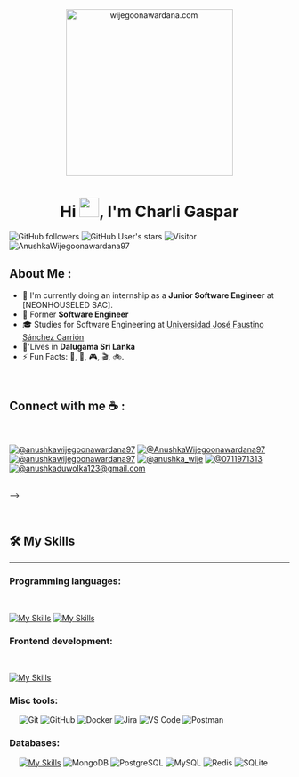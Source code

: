 <div align="center" width="50">
    <img alt="wijegoonawardana.com" src="./assets/oh hi there.png" width="300"/>
</div>
<h1 align="center">Hi <img src="https://media.giphy.com/media/hvRJCLFzcasrR4ia7z/giphy.gif" width="35">, I'm  Charli Gaspar</h1>

![GitHub followers](https://img.shields.io/github/followers/AnushkaWijegoonawardana97?style=social) ![GitHub User's stars](https://img.shields.io/github/stars/AnushkaWijegoonawardana97?style=social) ![Visitor](https://visitor-badge.laobi.icu/badge?page_id=AnushkaWijegoonawardana97.repoName) <img src="https://komarev.com/ghpvc/?username=AnushkaWijegoonawardana97" alt="AnushkaWijegoonawardana97" />

## About Me :
- 🏢 I'm currently doing an internship as a **Junior Software Engineer** at [NEONHOUSELED SAC].
- 🏢 Former **Software Engineer** 
- 🎓 Studies for Software Engineering at [ Universidad José Faustino Sánchez Carrión]([https://www.londonmet.ac.uk/](https://unjfsc.edu.pe))
- 🏡'Lives in **Dalugama Sri Lanka**
- ⚡ Fun Facts: 🍕, 🏀, 🎮, 🎬, 🚲.

<br>

## Connect with me ☕ :

<br>

[![@anushkawijegoonawardana97](https://img.icons8.com/fluency/48/000000/instagram-new.png "@anushkawijegoonawardana97")]([https://www.instagram.com/anushkawijegoonawardana97/](https://www.instagram.com/joel_gt18/)) [![@AnushkaWijegoonawardana97](https://img.icons8.com/fluency/48/000000/facebook.png "@AnushkaWijegoonawardana97")]([https://www.facebook.com/AnushkaWijegoonawardana97](https://www.facebook.com/charlie.gsprtrzn)) [![@anushkawijegoonawardana97](https://img.icons8.com/fluency/48/000000/linkedin.png "@anushkawijegoonawardana97")]([https://www.linkedin.com/in/anushkawijegoonawardana97/](https://www.linkedin.com/in/charli-joel-gaspar-tarazona-604947284/)) [![@anushka_wije](https://img.icons8.com/fluency/48/000000/twitter-squared.png "@anushka_wije")](https://twitter.com/anushka_wije) [![@0711971313](https://img.icons8.com/fluency/48/000000/phone-disconnected.png "@0711971313")](tel:0711971313) [![@anushkaduwolka123@gmail.com](https://img.icons8.com/fluency/48/000000/apple-mail.png "@anushkaduwolka123@gmail.com")](anushkaduwolka123@gmail.com)

<br>
-->

&emsp;

## 🛠️ My Skills
-------------------
### Programming languages:
&emsp;

[![My Skills](https://skillicons.dev/icons?i=js,typescript,cs,php)](https://skillicons.dev)
[![My Skills](https://skillicons.dev/icons?i=java,kotlin)](https://skillicons.dev)

### Frontend development:
&emsp;

[![My Skills](https://skillicons.dev/icons?i=html,css,react,express,nodejs,figma,scss,dotnet,tailwind)](https://skillicons.dev)


### Misc tools:
&emsp;
![Git](https://img.shields.io/badge/-Git-000?&logo=Git)
![GitHub](https://img.shields.io/badge/-GitHub-000?&logo=GitHub)
![Docker](https://img.shields.io/badge/-Docker-000?&logo=Docker)
![Jira](https://img.shields.io/badge/-Jira-000?&logo=Jira)
![VS Code](https://img.shields.io/badge/-VS%20Code-000?&logo=Visual-Studio-Code)
![Postman](https://img.shields.io/badge/-Postman-000?&logo=Postman)




### Databases:
&emsp;
[![My Skills](https://skillicons.dev/icons?i=mongodb,firebase,sqlite,mysql)](https://skillicons.dev)
![MongoDB](https://img.shields.io/badge/-MongoDB-000?&logo=MongoDB)
![PostgreSQL](https://img.shields.io/badge/-PostgreSQL-000?&logo=PostgreSQL)
![MySQL](https://img.shields.io/badge/-MySQL-000?&logo=MySQL)
![Redis](https://img.shields.io/badge/-Redis-000?&logo=Redis)
![SQLite](https://img.shields.io/badge/-SQLite-000?&logo=SQLite)




&emsp;

